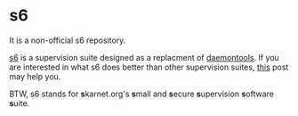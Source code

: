 # s6

It is a non-official s6 repository.

[s6](http://skarnet.org/software/s6/index.html) is a supervision suite designed as a replacment of [daemontools](http://cr.yp.to/daemontools.html). If you are interested in what s6 does better than other supervision suites, [this](http://skarnet.org/software/s6/why.html) post may help you.

BTW, s6 stands for **s**karnet.org's **s**mall and **s**ecure **s**upervision **s**oftware **s**uite.
